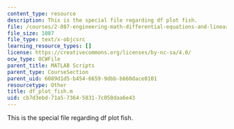 ```yaml
---
content_type: resource
description: This is the special file regarding df plot fish.
file: /courses/2-087-engineering-math-differential-equations-and-linear-algebra-fall-2014/cb7d3ebd71a5736458317c050daa6e43_df_plot_fish.m
file_size: 1087
file_type: text/x-objcsrc
learning_resource_types: []
license: https://creativecommons.org/licenses/by-nc-sa/4.0/
ocw_type: OCWFile
parent_title: MATLAB Scripts
parent_type: CourseSection
parent_uid: 6089d1d5-b454-6659-9dbb-b660dace0101
resourcetype: Other
title: df_plot_fish.m
uid: cb7d3ebd-71a5-7364-5831-7c050daa6e43
---
```

This is the special file regarding df plot fish.